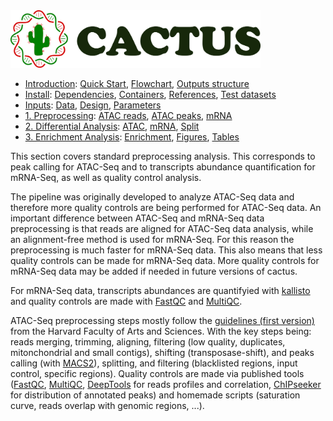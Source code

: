 
<img src="/docs/images/logo_cactus.png" width="400" />

* [Introduction](/README.md): [Quick Start](/docs/1_Intro/Quick_start.md), [Flowchart](/docs/1_Intro/Flowchart.md), [Outputs structure](/docs/1_Intro/Outputs_structure.md)
* [Install](/docs/2_Install/2_Install.md): [Dependencies](/docs/2_Install/Dependencies.md), [Containers](/docs/2_Install/Containers.md), [References](/docs/2_Install/References.md), [Test datasets](/docs/2_Install/Test_datasets.md)
* [Inputs](/docs/3_Inputs/3_Inputs.md): [Data](/docs/3_Inputs/Data.md), [Design](/docs/3_Inputs/Design.md), [Parameters](/docs/3_Inputs/Parameters.md)
* [1. Preprocessing](/docs/4_Prepro/4_Prepro.md): [ATAC reads](/docs/4_Prepro/ATAC_reads.md), [ATAC peaks](/docs/4_Prepro/ATAC_peaks.md), [mRNA](/docs/4_Prepro/mRNA.md)
* [2. Differential Analysis](/docs/5_DA/5_DA.md): [ATAC](/docs/5_DA/DA_ATAC.md), [mRNA](/docs/5_DA/DA_mRNA.md), [Split](/docs/5_DA/Split.md)
* [3. Enrichment Analysis](/docs/6_Enrich/6_Enrich.md): [Enrichment](/docs/6_Enrich/Enrichment.md), [Figures](/docs/6_Enrich/Figures.md), [Tables](/docs/6_Enrich/Tables.md)

[](END_OF_MENU)



This section covers standard preprocessing analysis. This corresponds to peak calling for ATAC-Seq and to transcripts abundance quantification for mRNA-Seq, as well as quality control analysis.

The pipeline was originally developed to analyze ATAC-Seq data and therefore more quality controls are being performed for ATAC-Seq data. An important difference between ATAC-Seq and mRNA-Seq data preprocessing is that reads are aligned for ATAC-Seq data analysis, while an alignment-free method is used for mRNA-Seq. For this reason the preprocessing is much faster for mRNA-Seq data. This also means that less quality controls can be made for mRNA-Seq data. More quality controls for mRNA-Seq data may be added if needed in future versions of cactus.

For mRNA-Seq data, transcripts abundances are quantifyied with [kallisto](https://doi.org/10.1038/nbt.3519) and quality controls are made with [FastQC](https://www.bioinformatics.babraham.ac.uk/projects/fastqc/) and [MultiQC](https://pubmed.ncbi.nlm.nih.gov/27312411/).

ATAC-Seq preprocessing steps mostly follow the [guidelines (first version)](https://informatics.fas.harvard.edu/atac-seq-guidelines-old-version.html) from the Harvard Faculty of Arts and Sciences. With the key steps being: reads merging, trimming, aligning, filtering (low quality, duplicates, mitonchondrial and small contigs), shifting (transposase-shift), and peaks calling (with [MACS2](https://doi.org/10.1186/gb-2008-9-9-r137)), splitting, and filtering (blacklisted regions, input control, specific regions). Quality controls are made via published tools ([FastQC](https://www.bioinformatics.babraham.ac.uk/projects/fastqc/), [MultiQC](https://pubmed.ncbi.nlm.nih.gov/27312411/), [DeepTools](https://doi.org/10.1093/nar/gkw257) for reads profiles and correlation, [ChIPseeker](http://dx.doi.org/10.1093/bioinformatics/btv145) for distribution of annotated peaks) and homemade scripts (saturation curve, reads overlap with genomic regions, ...).
